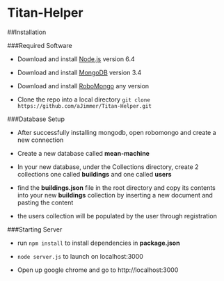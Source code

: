 # Titan-Helper

##Installation

###Required Software

- Download and install [Node.js](https://nodejs.org/en/download/) version 6.4

- Download and install [MongoDB](https://www.mongodb.com/download-center#community) version 3.4

- Download and install [RoboMongo](https://robomongo.org/download) any version

- Clone the repo into a local directory `git clone https://github.com/aJimmer/Titan-Helper.git`

###Database Setup

- After successfully installing mongodb, open robomongo and create a new connection

- Create a new database called **mean-machine**

- In your new database, under the Collections directory, create 2 collections one called **buildings** and one called **users**

- find the **buildings.json** file in the root directory and copy its contents into your new **buildings** collection by inserting a new document and pasting the content

- the users collection will be populated by the user through registration

###Starting Server

- run `npm install` to install dependencies in **package.json**

- `node server.js` to launch on localhost:3000

- Open up google chrome and go to http://localhost:3000
